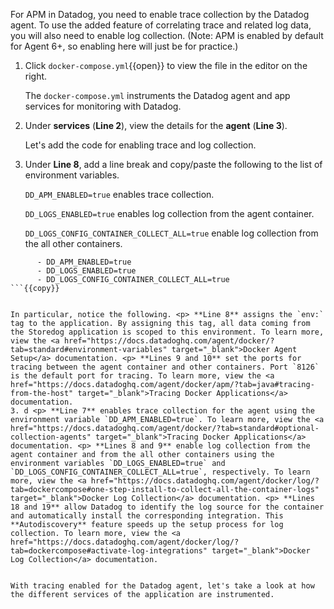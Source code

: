 For APM in Datadog, you need to enable trace collection by the Datadog agent. To use the added feature of correlating trace and related log data, you will also need to enable log collection. (Note: APM is enabled by default for Agent 6+, so enabling here will just be for practice.) 

1.  Click `docker-compose.yml`{{open}} to view the file in the editor on the right. <p> The `docker-compose.yml` instruments the Datadog agent and app services for monitoring with Datadog. 
2. Under **services** (**Line 2**), view the details for the **agent** (**Line 3**). <p> Let's add the code for enabling trace and log collection.
3. Under **Line 8**, add a line break and copy/paste the following to the list of environment variables. <p> `DD_APM_ENABLED=true` enables trace collection. <p> `DD_LOGS_ENABLED=true` enables log collection from the agent container. <p> `DD_LOGS_CONFIG_CONTAINER_COLLECT_ALL=true` enable log collection from the all other containers.

```
      - DD_APM_ENABLED=true
      - DD_LOGS_ENABLED=true
      - DD_LOGS_CONFIG_CONTAINER_COLLECT_ALL=true
```{{copy}}


In particular, notice the following. <p> **Line 8** assigns the `env:` tag to the application. By assigning this tag, all data coming from the Storedog application is scoped to this environment. To learn more, view the <a href="https://docs.datadoghq.com/agent/docker/?tab=standard#environment-variables" target="_blank">Docker Agent Setup</a> documentation. <p> **Lines 9 and 10** set the ports for tracing between the agent container and other containers. Port `8126` is the default port for tracing. To learn more, view the <a href="https://docs.datadoghq.com/agent/docker/apm/?tab=java#tracing-from-the-host" target="_blank">Tracing Docker Applications</a> documentation.
3. d <p> **Line 7** enables trace collection for the agent using the environment variable `DD_APM_ENABLED=true`. To learn more, view the <a href="https://docs.datadoghq.com/agent/docker/?tab=standard#optional-collection-agents" target="_blank">Tracing Docker Applications</a> documentation. <p> **Lines 8 and 9** enable log collection from the agent container and from the all other containers using the environment variables `DD_LOGS_ENABLED=true` and `DD_LOGS_CONFIG_CONTAINER_COLLECT_ALL=true`, respectively. To learn more, view the <a href="https://docs.datadoghq.com/agent/docker/log/?tab=dockercompose#one-step-install-to-collect-all-the-container-logs" target="_blank">Docker Log Collection</a> documentation. <p> **Lines 18 and 19** allow Datadog to identify the log source for the container and automatically install the corresponding integration. This **Autodiscovery** feature speeds up the setup process for log collection. To learn more, view the <a href="https://docs.datadoghq.com/agent/docker/log/?tab=dockercompose#activate-log-integrations" target="_blank">Docker Log Collection</a> documentation.
 

With tracing enabled for the Datadog agent, let's take a look at how the different services of the application are instrumented.
